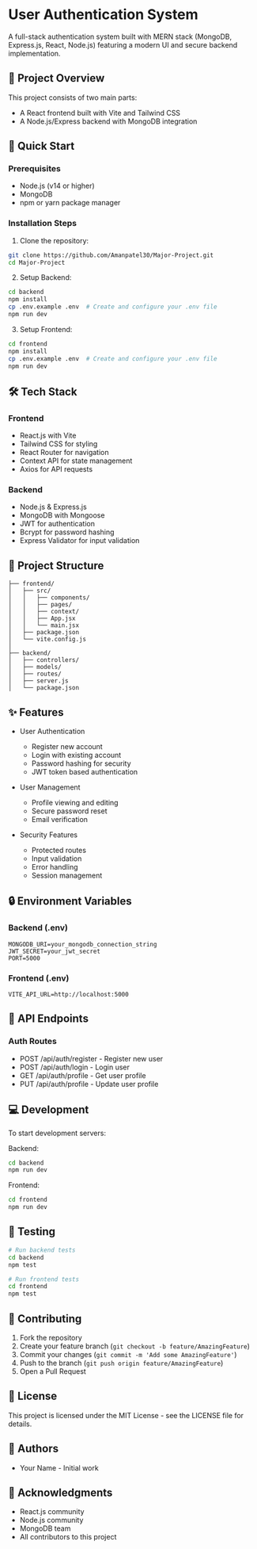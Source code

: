 ﻿# User Authentication System

A full-stack authentication system built with MERN stack (MongoDB, Express.js, React, Node.js) featuring a modern UI and secure backend implementation.


## 🌟 Project Overview

This project consists of two main parts:
- A React frontend built with Vite and Tailwind CSS
- A Node.js/Express backend with MongoDB integration

## 🚀 Quick Start

### Prerequisites
- Node.js (v14 or higher)
- MongoDB
- npm or yarn package manager

### Installation Steps

1. Clone the repository:
```bash
git clone https://github.com/Amanpatel30/Major-Project.git
cd Major-Project
```

2. Setup Backend:
```bash
cd backend
npm install
cp .env.example .env  # Create and configure your .env file
npm run dev
```

3. Setup Frontend:
```bash
cd frontend
npm install
cp .env.example .env  # Create and configure your .env file
npm run dev
```

## 🛠️ Tech Stack

### Frontend
- React.js with Vite
- Tailwind CSS for styling
- React Router for navigation
- Context API for state management
- Axios for API requests

### Backend
- Node.js & Express.js
- MongoDB with Mongoose
- JWT for authentication
- Bcrypt for password hashing
- Express Validator for input validation

## 📁 Project Structure

```
├── frontend/
│   ├── src/
│   │   ├── components/
│   │   ├── pages/
│   │   ├── context/
│   │   ├── App.jsx
│   │   └── main.jsx
│   ├── package.json
│   └── vite.config.js
│
├── backend/
│   ├── controllers/
│   ├── models/
│   ├── routes/
│   ├── server.js
│   └── package.json
```

## ✨ Features

- User Authentication
  - Register new account
  - Login with existing account
  - Password hashing for security
  - JWT token based authentication

- User Management
  - Profile viewing and editing
  - Secure password reset
  - Email verification

- Security Features
  - Protected routes
  - Input validation
  - Error handling
  - Session management

## 🔒 Environment Variables

### Backend (.env)
```
MONGODB_URI=your_mongodb_connection_string
JWT_SECRET=your_jwt_secret
PORT=5000
```

### Frontend (.env)
```
VITE_API_URL=http://localhost:5000
```

## 🚀 API Endpoints

### Auth Routes
- POST /api/auth/register - Register new user
- POST /api/auth/login - Login user
- GET /api/auth/profile - Get user profile
- PUT /api/auth/profile - Update user profile

## 💻 Development

To start development servers:

Backend:
```bash
cd backend
npm run dev
```

Frontend:
```bash
cd frontend
npm run dev
```

## 🧪 Testing

```bash
# Run backend tests
cd backend
npm test

# Run frontend tests
cd frontend
npm test
```

## 📝 Contributing

1. Fork the repository
2. Create your feature branch (`git checkout -b feature/AmazingFeature`)
3. Commit your changes (`git commit -m 'Add some AmazingFeature'`)
4. Push to the branch (`git push origin feature/AmazingFeature`)
5. Open a Pull Request

## 📜 License

This project is licensed under the MIT License - see the LICENSE file for details.

## 👥 Authors

- Your Name - Initial work

## 🙏 Acknowledgments

- React.js community
- Node.js community
- MongoDB team
- All contributors to this project
